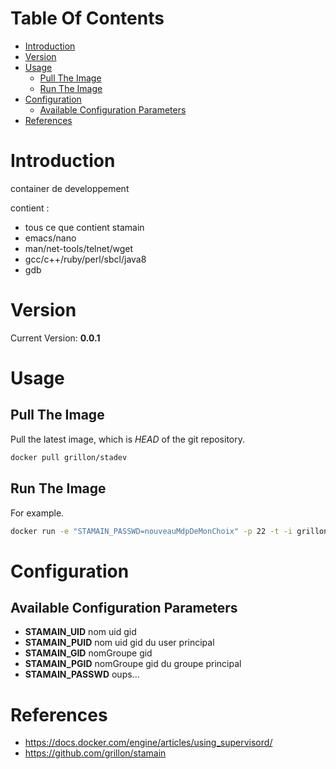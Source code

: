 # Table Of Contents

 - [Introduction](#introduction)
 - [Version](#version)
 - [Usage](#usage)
     - [Pull The Image](#pull-the-image)
     - [Run The Image](#run-the-image)
 - [Configuration](#configuration)
     - [Available Configuration Parameters](#available-configuration-parameters) 
 - [References](#references)

# Introduction

container de developpement

contient :

* tous ce que contient stamain
* emacs/nano
* man/net-tools/telnet/wget
* gcc/c++/ruby/perl/sbcl/java8
* gdb

# Version

Current Version: **0.0.1**

# Usage

## Pull The Image

Pull the latest image, which is *HEAD* of the git repository.

```bash
docker pull grillon/stadev
```


## Run The Image

For example.

```bash
docker run -e "STAMAIN_PASSWD=nouveauMdpDeMonChoix" -p 22 -t -i grillon/stadev
```

# Configuration

## Available Configuration Parameters

 - **STAMAIN_UID** nom uid gid
 - **STAMAIN_PUID** nom uid gid du user principal
 - **STAMAIN_GID** nomGroupe gid
 - **STAMAIN_PGID** nomGroupe gid du groupe principal
 - **STAMAIN_PASSWD** oups...

# References

 * https://docs.docker.com/engine/articles/using_supervisord/
 * https://github.com/grillon/stamain
